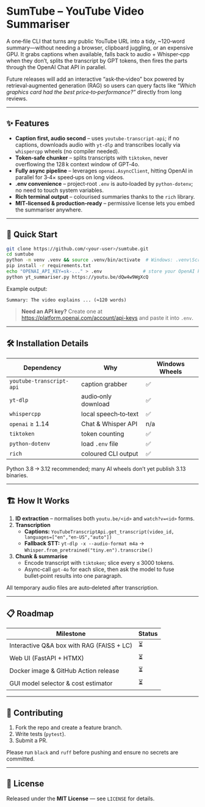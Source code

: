 # SumTube – YouTube Video Summariser

A one‑file CLI that turns any public YouTube URL into a tidy, ~120‑word summary—without needing a browser, clipboard juggling, or an expensive GPU. It grabs captions when available, falls back to audio + Whisper‑cpp when they don’t, splits the transcript by GPT tokens, then fires the parts through the OpenAI Chat API in parallel.

Future releases will add an interactive “ask‑the‑video” box powered by retrieval‑augmented generation (RAG) so users can query facts like *“Which graphics card had the best price‑to‑performance?”* directly from long reviews.

---

## ✨ Features

* **Caption first, audio second** – uses `youtube-transcript-api`; if no captions, downloads audio with `yt-dlp` and transcribes locally via `whispercpp` wheels (no compiler needed).  
* **Token‑safe chunker** – splits transcripts with `tiktoken`, never overflowing the 128 k context window of GPT‑4o.  
* **Fully async pipeline** – leverages `openai.AsyncClient`, hitting OpenAI in parallel for 3‑4× speed‑ups on long videos.  
* **.env convenience** – project‑root `.env` is auto‑loaded by `python‑dotenv`; no need to touch system variables.  
* **Rich terminal output** – colourised summaries thanks to the `rich` library.  
* **MIT‑licensed & production‑ready** – permissive license lets you embed the summariser anywhere.

---

## 🚀 Quick Start

```bash
git clone https://github.com/<your-user>/sumtube.git
cd sumtube
python -m venv .venv && source .venv/bin/activate  # Windows: .venv\Scripts\activate
pip install -r requirements.txt
echo "OPENAI_API_KEY=sk-..." > .env               # store your OpenAI key
python yt_summariser.py https://youtu.be/dQw4w9WgXcQ
```

Example output:

```
Summary: The video explains ... (≈120 words)
```

> **Need an API key?** Create one at <https://platform.openai.com/account/api-keys> and paste it into `.env`.

---

## 🛠️ Installation Details

| Dependency              | Why                           | Windows Wheels |
|-------------------------|-------------------------------|----------------|
| `youtube-transcript-api`| caption grabber               | ✅ |
| `yt-dlp`                | audio‑only download           | ✅ |
| `whispercpp`            | local speech‑to‑text          | ✅ |
| `openai` ≥ 1.14         | Chat & Whisper API            | n/a |
| `tiktoken`              | token counting                | ✅ |
| `python-dotenv`         | load `.env` file              | ✅ |
| `rich`                  | coloured CLI output           | ✅ |

Python 3.8 → 3.12 recommended; many AI wheels don’t yet publish 3.13 binaries.

---

## 🏗️ How It Works

1. **ID extraction** – normalises both `youtu.be/<id>` and `watch?v=<id>` forms.  
2. **Transcription**  
   * **Captions:** `YouTubeTranscriptApi.get_transcript(video_id, languages=["en","en-US","auto"])`  
   * **Fallback STT:** `yt-dlp -x --audio-format m4a` → `Whisper.from_pretrained("tiny.en").transcribe()`  
3. **Chunk & summarise**  
   * Encode transcript with `tiktoken`; slice every ≤ 3000 tokens.  
   * Async‑call `gpt-4o` for each slice, then ask the model to fuse bullet‑point results into one paragraph.  

All temporary audio files are auto‑deleted after transcription.

---

## 📋 Roadmap

| Milestone                                   | Status |
|---------------------------------------------|--------|
| Interactive Q&A box with RAG (FAISS + LC)   | ⏳ |
| Web UI (FastAPI + HTMX)                     | ⏳ |
| Docker image & GitHub Action release        | ⏳ |
| GUI model selector & cost estimator         | ⏳ |

---

## 🤝 Contributing

1. Fork the repo and create a feature branch.  
2. Write tests (`pytest`).  
3. Submit a PR.

Please run `black` and `ruff` before pushing and ensure no secrets are committed.

---

## 📝 License

Released under the **MIT License** — see `LICENSE` for details.
